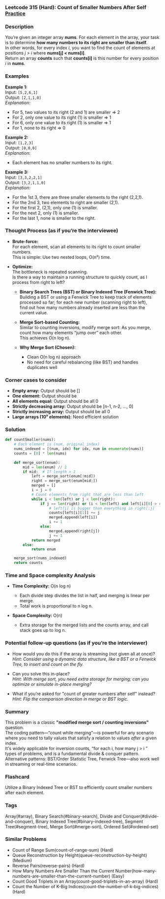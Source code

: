 ### Leetcode 315 (Hard): Count of Smaller Numbers After Self [Practice](https://leetcode.com/problems/count-of-smaller-numbers-after-self)

### Description  
You’re given an integer array **nums**. For each element in the array, your task is to determine **how many numbers to its right are smaller than itself**.  
In other words, for every index *i*, you want to find the count of elements at positions *j > i* where **nums[j] < nums[i]**.  
Return an array **counts** such that **counts[i]** is this number for every position *i* in **nums**.

### Examples  

**Example 1:**  
Input: `[5,2,6,1]`  
Output: `[2,1,1,0]`  
*Explanation:*
- For 5, two values to its right (2 and 1) are smaller ⇒ 2  
- For 2, only one value to its right (1) is smaller ⇒ 1  
- For 6, only one value to its right (1) is smaller ⇒ 1  
- For 1, none to its right ⇒ 0

**Example 2:**  
Input: `[1,2,3]`  
Output: `[0,0,0]`  
*Explanation:*
- Each element has no smaller numbers to its right.

**Example 3:**  
Input: `[3,3,2,2,1]`  
Output: `[3,2,1,1,0]`  
*Explanation:*
- For the 1st 3, there are three smaller elements to the right (2,2,1).
- For the 2nd 3, two elements to right are smaller (2,1).
- For the first 2, (2,1), only one (1) is smaller.
- For the next 2, only (1) is smaller.
- For the last 1, none is smaller to the right.

### Thought Process (as if you’re the interviewee)  
- **Brute-force:**  
  For each element, scan all elements to its right to count smaller numbers.  
  This is simple: Use two nested loops, O(n²) time.

- **Optimize:**  
  The bottleneck is repeated scanning.  
  Is there a way to maintain a running structure to quickly count, as I process from right to left?

  - **Binary Search Trees (BST) or Binary Indexed Tree (Fenwick Tree):**  
    Building a BST or using a Fenwick Tree to keep track of elements processed so far; for each new number (scanning right to left),  
    find out how many numbers already inserted are less than the current value.
  - **Merge Sort-based Counting:**  
    Similar to counting inversions, modify merge sort: As you merge, count how many elements “jump over” each other.  
    This achieves O(n log n).

  - **Why Merge Sort (Chosen):**  
    - Clean O(n log n) approach  
    - No need for careful rebalancing (like BST) and handles duplicates well

### Corner cases to consider  
- **Empty array:** Output should be []
- **One element:** Output should be 
- **All elements equal:** Output should be all 0
- **Strictly decreasing array:** Output should be [n-1, n-2, ..., 0]
- **Strictly increasing array:** Output should be all 0
- **Large arrays (10⁵ elements):** Need efficient solution

### Solution

```python
def countSmaller(nums):
    # Each element is (num, original_index)
    nums_indexed = [(num, idx) for idx, num in enumerate(nums)]
    counts = [0] * len(nums)
    
    def merge_sort(enum):
        mid = len(enum) // 2
        if mid:  # If length > 1
            left = merge_sort(enum[:mid])
            right = merge_sort(enum[mid:])
            merged = []
            i = j = 0
            # Count elements from right that are less than left
            while i < len(left) or j < len(right):
                if j == len(right) or (i < len(left) and left[i][0] > right[j][0]):
                    # left[i] is bigger than everything in right[:j]
                    counts[left[i][1]] += j
                    merged.append(left[i])
                    i += 1
                else:
                    merged.append(right[j])
                    j += 1
            return merged
        else:
            return enum

    merge_sort(nums_indexed)
    return counts
```

### Time and Space complexity Analysis  

- **Time Complexity:** O(n log n)  
  - Each divide step divides the list in half, and merging is linear per merge.
  - Total work is proportional to n log n.

- **Space Complexity:** O(n)  
  - Extra storage for the merged lists and the counts array, and call stack goes up to log n.

### Potential follow-up questions (as if you’re the interviewer)  

- How would you do this if the array is streaming (not given all at once)?  
  *Hint: Consider using a dynamic data structure, like a BST or a Fenwick Tree, to insert and count on the fly.*

- Can you solve this in-place?  
  *Hint: With merge sort, you need extra storage for merging; can you optimize or simulate in-place merging?*

- What if you’re asked for "count of greater numbers after self" instead?  
  *Hint: Flip the comparison direction in merge or BST logic.*

### Summary
This problem is a classic **"modified merge sort / counting inversions"** question.  
The coding pattern—“count while merging”—is powerful for any scenario where you need to tally values that satisfy a relation to values *after* a given index.  
It's widely applicable for inversion counts, “for each i, how many j > i <condition>” types of problems, and is a fundamental divide & conquer pattern.  
Alternative patterns: BST/Order Statistic Tree, Fenwick Tree—also work well in streaming or real-time scenarios.


### Flashcard
Utilize a Binary Indexed Tree or BST to efficiently count smaller numbers after each element.

### Tags
Array(#array), Binary Search(#binary-search), Divide and Conquer(#divide-and-conquer), Binary Indexed Tree(#binary-indexed-tree), Segment Tree(#segment-tree), Merge Sort(#merge-sort), Ordered Set(#ordered-set)

### Similar Problems
- Count of Range Sum(count-of-range-sum) (Hard)
- Queue Reconstruction by Height(queue-reconstruction-by-height) (Medium)
- Reverse Pairs(reverse-pairs) (Hard)
- How Many Numbers Are Smaller Than the Current Number(how-many-numbers-are-smaller-than-the-current-number) (Easy)
- Count Good Triplets in an Array(count-good-triplets-in-an-array) (Hard)
- Count the Number of K-Big Indices(count-the-number-of-k-big-indices) (Hard)